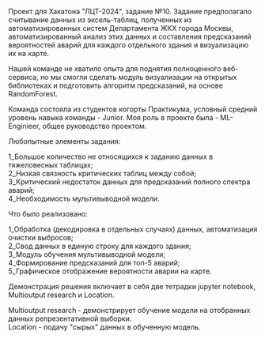 Проект для Хакатона "ЛЦТ-2024", задание №10.
Задание предполагало считывание данных из эксель-таблиц, полученных из автоматизированных систем Департамента ЖКХ города Москвы, автоматизированный анализ этих данных и составления предсказаний вероятностей аварий для каждого отдельного здания и визуализацию их на карте.

Нашей команде не хватило опыта для поднятия полноценного веб-сервиса, но мы смогли сделать модуль визуализации на открытых библиотеках и подготовить алгоритм предсказаний, на основе RandomForest.

Команда состояла из студентов когорты Практикума, условный средний уровень навыка команды - Junior.
Моя роль в проекте была - ML-Enginieer, общее руководство проектом.

Любопытные элементы задания:  

1_Большое количество не относящихся к заданию данных в тяжеловесных таблицах;  
2_Низкая связность критических таблиц между собой;  
3_Критический недостаток данных для предсказаний полного спектра аварий;  
4_Необходимость мультивыводной модели.  

Что было реализовано:  

1_Обработка (декодировка в отдельных случаях) данных, автоматизация очистки выбросов;  
2_Свод данных в единую строку для каждого здания;  
3_Модуль обучения мультивыводной модели;  
4_Формирование предсказаний для топ-5 аварий;  
5_Графическое отображение вероятности аварии на карте.  

Демонстрация решения включает в себя две тетрадки jupyter notebook, Multioutput research и Location.  

Multioutput research - демонстрирует обучение модели на отобранных данных репрезентативной выборки.  
Location - подачу "сырых" данных в обученную модель.  
